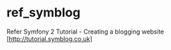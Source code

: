 ref_symblog
===========

Refer Symfony 2 Tutorial - Creating a blogging website [http://tutorial.symblog.co.uk]